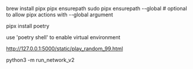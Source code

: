 brew install pipx
pipx ensurepath
sudo pipx ensurepath --global # optional to allow pipx actions with --global argument

pipx install poetry

use 'poetry shell' to enable virtual environment

http://127.0.0.1:5000/static/play_random_99.html

python3 -m run_network_v2